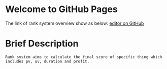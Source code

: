 # Welcome to GitHub Pages

The link of rank system overview show as below:
[editor on GitHub](https://github.com/LoveFishSoup/PackageRankSystem/edit/master/README.md) 

# __Brief Description__

```
Rank system aims to calculate the final score of specific thing which includes pv, uv, duration and profit.
```
